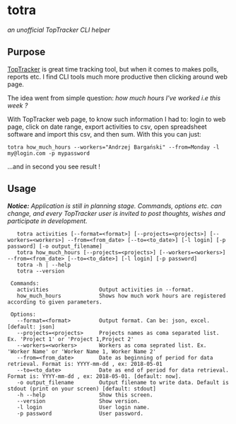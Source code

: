 totra
=====
*an unofficial TopTracker CLI helper*

Purpose
-------

[TopTracker](https://www.toptal.com/tracker) is great time tracking tool, but when
it comes to makes polls, reports etc. I find CLI tools much more productive then
clicking around web page.

The idea went from simple question: *how much hours I've worked i.e this week ?*

With TopTracker web page, to know such information I had to: login to web page, click on 
date range, export activities to csv, open spreadsheet software and import this csv,
 and then sum.
With this you can just:

`totra how_much_hours --workers="Andrzej Bargański" --from=Monday -l my@login.com -p mypassword`

...and in second you see result !  

Usage
-----
__*Notice:*__
*Application is still in planning stage. Commands, options etc. can change, and every* 
*TopTracker user is invited to post thoughts, wishes and participate in development.*

```
   totra activities [--format=<format>] [--projects=<projects>] [--workers=<workers>] --from=<from_date> [--to=<to_date>] [-l login] [-p password] [-o output_filename]
   totra how_much_hours [--projects=<projects>] [--workers=<workers>] --from=<from_date> [--to=<to_date>] [-l login] [-p password]
   totra -h | --help
   totra --version
 
 Commands:
   activities                Output activities in --format.
   how_much_hours            Shows how much work hours are registered according to given parameters.
 
 Options:
   --format=<format>         Output format. Can be: json, excel. [default: json]
   --projects=<projects>     Projects names as coma separated list. Ex. 'Project 1' or 'Project 1,Project 2'
   --workers=<workers>       Workers as coma seprated list. Ex. 'Worker Name' or 'Worker Name 1, Worker Name 2'
   --from=<from_date>        Date as beginning of period for data retrieval. Format is: YYYY-mm-dd , ex: 2018-05-01
   --to=<to_date>            Date as end of period for data retrieval. Format is: YYYY-mm-dd , ex: 2018-05-01. [default: now].
   -o output_filename        Output filename to write data. Default is stdout (print on your screen) [default: stdout]
   -h --help                 Show this screen.
   --version                 Show version.
   -l login                  User login name.
   -p password               User password.
```
